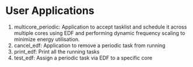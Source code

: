 User Applications
============

1. multicore_periodic: Application to accept tasklist and schedule it across multiple cores using EDF and performing dynamic frequency scaling to minimize energy utilisation.
2. cancel_edf: Application to remove a periodic task from running
3. print_edf: Print all the running tasks
4. test_edf: Assign a periodic task via EDF to a specific core
